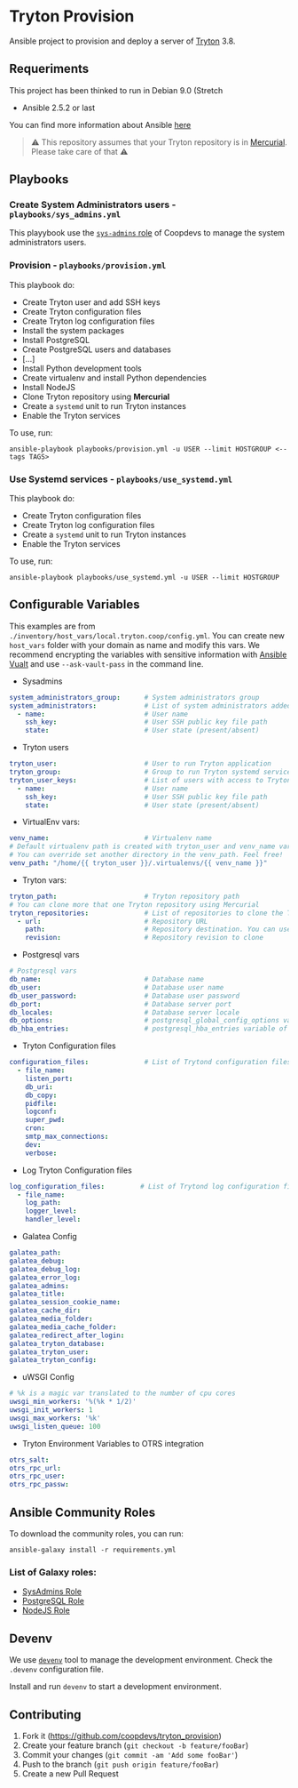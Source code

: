 # Tryton Provision

Ansible project to provision and deploy a server of [Tryton](http://www.tryton.org/) 3.8.

## Requeriments

This project has been thinked to run in Debian 9.0 (Stretch

* Ansible 2.5.2 or last

You can find more information about Ansible [here](http://docs.ansible.com/)

> :warning: This repository assumes that your Tryton repository is in [Mercurial](https://www.mercurial-scm.org/). Please take care of that :warning:

## Playbooks

### Create System Administrators users - `playbooks/sys_admins.yml`

This playybook use the [`sys-admins` role](https://github.com/coopdevs/sys-admins-role) of Coopdevs to manage the system administrators users.

### Provision - `playbooks/provision.yml`
This playbook do:

* Create Tryton user and add SSH keys
* Create Tryton configuration files
* Create Tryton log configuration files
* Install the system packages
* Install PostgreSQL
* Create PostgreSQL users and databases
* [...]
* Install Python development tools
* Create virtualenv and install Python dependencies
* Install NodeJS
* Clone Tryton repository using **Mercurial**
* Create a `systemd` unit to run Tryton instances
* Enable the Tryton services

To use, run:
```
ansible-playbook playbooks/provision.yml -u USER --limit HOSTGROUP <--tags TAGS>
```

### Use Systemd services - `playbooks/use_systemd.yml`

This playbook do:

* Create Tryton configuration files
* Create Tryton log configuration files
* Create a `systemd` unit to run Tryton instances
* Enable the Tryton services

To use, run:
```
ansible-playbook playbooks/use_systemd.yml -u USER --limit HOSTGROUP
```

## Configurable Variables

This examples are from `./inventory/host_vars/local.tryton.coop/config.yml`. You can create new `host_vars` folder with your domain as name and modify this vars.
We recommend encrypting the variables with sensitive information with [Ansible Vualt](https://docs.ansible.com/ansible/2.4/vault.html) and use `--ask-vault-pass` in the command line.

* Sysadmins
```YAML
system_administrators_group:      # System administrators group
system_administrators:            # List of system administrators added to the group
  - name:                         # User name
    ssh_key:                      # User SSH public key file path
    state:                        # User state (present/absent)
```

* Tryton users
```YAML
tryton_user:                      # User to run Tryton application
tryton_group:                     # Group to run Tryton systemd services
tryton_user_keys:                 # List of users with access to Tryton user via SSH
  - name:                         # User name
    ssh_key:                      # User SSH public key file path
    state:                        # User state (present/absent)
```

* VirtualEnv vars:
```YAML
venv_name:                        # Virtualenv name
# Default virtualenv path is created with tryton_user and venv_name var
# You can override set another directory in the venv_path. Feel free!
venv_path: "/home/{{ tryton_user }}/.virtualenvs/{{ venv_name }}"
```

* Tryton vars:
```YAML
tryton_path:                      # Tryton repository path
# You can clone more that one Tryton repository using Mercurial
tryton_repositories:              # List of repositories to clone the Tryton project and addons
  - url:                          # Repository URL
    path:                         # Repository destination. You can use the tryton_path var
    revision:                     # Repository revision to clone
```

* Postgresql vars
```YAML
# Postgresql vars
db_name:                          # Database name
db_user:                          # Database user name
db_user_password:                 # Database user password
db_port:                          # Database server port
db_locales:                       # Database server locale
db_options:                       # postgresql_global_config_options variable of geerlingguy.postgresql role
db_hba_entries:                   # postgresql_hba_entries variable of geerlingguy.postgresql role
```

* Tryton Configuration files
```YAML
configuration_files:              # List of Trytond configuration files
  - file_name:
    listen_port:
    db_uri:
    db_copy:
    pidfile:
    logconf:
    super_pwd:
    cron:
    smtp_max_connections:
    dev:
    verbose:
```

* Log Tryton Configuration files
```YAML
log_configuration_files:         # List of Trytond log configuration files
  - file_name:
    log_path:
    logger_level:
    handler_level:
```

* Galatea Config
```YAML
galatea_path:
galatea_debug:
galatea_debug_log:
galatea_error_log:
galatea_admins:
galatea_title:
galatea_session_cookie_name:
galatea_cache_dir:
galatea_media_folder:
galatea_media_cache_folder:
galatea_redirect_after_login:
galatea_tryton_database:
galatea_tryton_user:
galatea_tryton_config:
```

* uWSGI Config
```YAML
# %k is a magic var translated to the number of cpu cores
uwsgi_min_workers: '%(%k * 1/2)'
uwsgi_init_workers: 1
uwsgi_max_workers: '%k'
uwsgi_listen_queue: 100
```

* Tryton Environment Variables to OTRS integration
```YAML
otrs_salt:
otrs_rpc_url:
otrs_rpc_user:
otrs_rpc_passw:
```

## Ansible Community Roles

To download the community roles, you can run:
```
ansible-galaxy install -r requirements.yml
```

### List of Galaxy roles:

* [SysAdmins Role](https://galaxy.ansible.com/coopdevs/sys-admins-role)
* [PostgreSQL Role](https://galaxy.ansible.com/geerlingguy.postgresql)
* [NodeJS Role](https://galaxy.ansible.com/geerlingguy.nodejs)

## Devenv

We use [`devenv`](https://github.com/coopdevs/devenv) tool to manage the development environment. Check the `.devenv` configuration file.

Install and run `devenv` to start a development environment.

## Contributing

1. Fork it (<https://github.com/coopdevs/tryton_provision>)
2. Create your feature branch (`git checkout -b feature/fooBar`)
3. Commit your changes (`git commit -am 'Add some fooBar'`)
4. Push to the branch (`git push origin feature/fooBar`)
5. Create a new Pull Request

